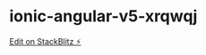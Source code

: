 # ionic-angular-v5-xrqwqj

[Edit on StackBlitz ⚡️](https://stackblitz.com/edit/ionic-angular-v5-xrqwqj)